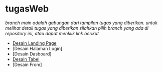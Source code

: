 # tugasWeb
_branch main adalah gabungan dari tampilan tugas yang diberikan. untuk melihat detail tugas yang diberikan silahkan pilih branch yang ada di repository ini, atau dapat menklik link berikut_

+ [Desain Landing Page](https://github.com/amarSans/tugasWeb/blob/DesainLandingPage/)
+ [Desain Halaman Login]
+ [Desain Dasboard]
+ [Desain Tabel](https://github.com/amarSans/tugasWeb/tree/DesainTabel/)
+ [Desain From]
